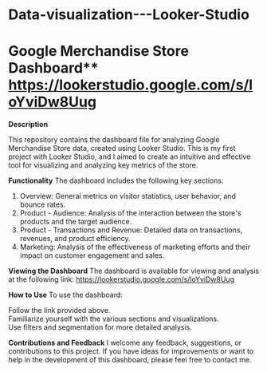 # Data-visualization---Looker-Studio
# Google Merchandise Store Dashboard**  https://lookerstudio.google.com/s/loYviDw8Uug

**Description**

This repository contains the dashboard file for analyzing Google Merchandise Store data, created using Looker Studio. This is my first project with Looker Studio, and I aimed to create an intuitive and effective tool for visualizing and analyzing key metrics of the store.

**Functionality**
The dashboard includes the following key sections:

1. Overview: General metrics on visitor statistics, user behavior, and bounce rates.
2. Product - Audience: Analysis of the interaction between the store's products and the target audience.
3. Product - Transactions and Revenue: Detailed data on transactions, revenues, and product efficiency.
4. Marketing: Analysis of the effectiveness of marketing efforts and their impact on customer engagement and sales.

**Viewing the Dashboard**
The dashboard is available for viewing and analysis at the following link: https://lookerstudio.google.com/s/loYviDw8Uug

**How to Use**
To use the dashboard:

Follow the link provided above.\
Familiarize yourself with the various sections and visualizations.\
Use filters and segmentation for more detailed analysis.

**Contributions and Feedback**
I welcome any feedback, suggestions, or contributions to this project. If you have ideas for improvements or want to help in the development of this dashboard, please feel free to contact me.

